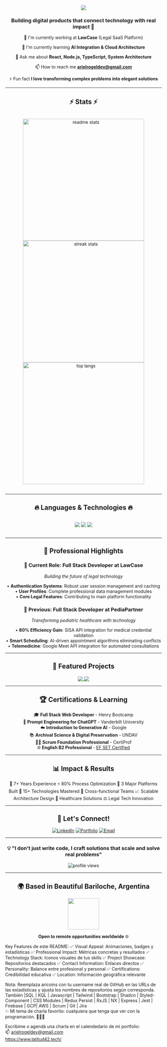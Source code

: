 <div align="center">
  <img src="https://readme-typing-svg.herokuapp.com/?font=Righteous&size=35&center=true&vCenter=true&width=500&height=70&duration=4000&lines=Hi+There!+👋;I'm+Ariel+Rogel!;Full+Stack+Developer+🚀;" />
</div>

<h3 align="center">Building digital products that connect technology with real impact 🌟</h3>

<div align="center">
 
 🔭 I'm currently working at **LawCase** (Legal SaaS Platform)
 
 🌱 I'm currently learning **AI Integration & Cloud Architecture**
 
 💬 Ask me about **React, Node.js, TypeScript, System Architecture**

 📫 How to reach me **arielrogeldev@gmail.com**

 ⚡ Fun fact **I love transforming complex problems into elegant solutions**

 </div>
 
---

<h2 align="center">⚡ Stats ⚡</h2>
<br>
<div align=center>
  <img width=390 src="https://github-readme-stats.vercel.app/api?username=aricoins&count_private=true&show_icons=true&theme=react&rank_icon=github&border_radius=10" alt="readme stats" />
  <br/>
  <img width=390 src="https://github-readme-streak-stats.herokuapp.com/?user=aricoins&count_private=true&theme=react&border_radius=10" alt="streak stats"/>
  <br/>
  <img width=390 src="https://github-readme-stats.vercel.app/api/top-langs/?username=aricoins&show_icons=true&theme=react&border_radius=10&layout=compact" alt="top langs"/>
</div>

<br/>

---

<h2 align="center">🔥 Languages & Technologies 🔥</h2>
<br>
<div align="center">
    <img src="https://skillicons.dev/icons?i=react,nodejs,typescript,nextjs,angular,nestjs" />
    <img src="https://skillicons.dev/icons?i=postgresql,firebase,gcp,kubernetes,docker,git" />
    <img src="https://skillicons.dev/icons?i=tailwind,css,html,jest,vscode,figma" />
</div>

<br/>

---

<h2 align="center">💼 Professional Highlights</h2>

<div align="center">

### 🚀 **Current Role: Full Stack Developer at LawCase**
*Building the future of legal technology*

• **Authentication Systems**: Robust user session management and caching  
• **User Profiles**: Complete professional data management modules  
• **Core Legal Features**: Contributing to main platform functionality  

### 🏥 **Previous: Full Stack Developer at PediaPartner**
*Transforming pediatric healthcare with technology*

• **80% Efficiency Gain**: SISA API integration for medical credential validation  
• **Smart Scheduling**: AI-driven appointment algorithms eliminating conflicts  
• **Telemedicine**: Google Meet API integration for automated consultations  

</div>

---

<h2 align="center">🎯 Featured Projects</h2>

<div align="center">

<a href="https://github.com/aricoins/apicargo">
  <img align="center" src="https://github-readme-stats.vercel.app/api/pin/?username=aricoins&repo=apicargo&theme=react&border_radius=10" />
</a>

<a href="https://github.com/aricoins/xml2json-middleware">
  <img align="center" src="https://github-readme-stats.vercel.app/api/pin/?username=aricoins&repo=xml2json-middleware&theme=react&border_radius=10" />
</a>

</div>

---

<h2 align="center">🏆 Certifications & Learning</h2>

<div align="center">

🎓 **Full Stack Web Developer** - Henry Bootcamp  
🤖 **Prompt Engineering for ChatGPT** - Vanderbilt University  
☁️ **Introduction to Generative AI** - Google  
📚 **Archival Science & Digital Preservation** - UNDAV  
🏃‍♂️ **Scrum Foundation Professional** - CertiProf  
🌐 **English B2 Professional** - [EF SET Certified](https://cert.efset.org/t9U5m3)

</div>

---

<h2 align="center">📊 Impact & Results</h2>

<div align="center">
🎯 7+ Years Experience ⚡ 80% Process Optimization 🚀 3 Major Platforms Built 🔧 15+ Technologies Mastered 👥 Cross-functional Teams 📈 Scalable Architecture Design 🏥 Healthcare Solutions ⚖️ Legal Tech Innovation


</div>

---

<h2 align="center">🤝 Let's Connect!</h2>

<div align="center">

[![LinkedIn](https://img.shields.io/badge/LinkedIn-0077B5?style=for-the-badge&logo=linkedin&logoColor=white)](https://linkedin.com/in/aegr)
[![Portfolio](https://img.shields.io/badge/Portfolio-FF5722?style=for-the-badge&logo=todoist&logoColor=white)](https://latitud42.tech)
[![Email](https://img.shields.io/badge/Gmail-333333?style=for-the-badge&logo=gmail&logoColor=red)](mailto:arielrogeldev@gmail.com)

</div>

---

<div align="center">

### 💡 "I don't just write code, I craft solutions that scale and solve real problems"

<img src="https://komarev.com/ghpvc/?username=aricoins&color=brightgreen" alt="profile views" />

</div>

---

<h2 align="center">🌍 Based in Beautiful Bariloche, Argentina</h2>

<div align="center">
  <img src="https://media.giphy.com/media/M9gbBd9nbDrOTu1Mqx/giphy.gif" width="100"/>
  
  **Open to remote opportunities worldwide** 🌐
</div>
Key Features de este README:
✅ Visual Appeal: Animaciones, badges y estadísticas
✅ Professional Impact: Métricas concretas y resultados
✅ Technology Stack: Iconos visuales de tus skills
✅ Project Showcase: Repositorios destacados
✅ Contact Information: Enlaces directos
✅ Personality: Balance entre profesional y personal
✅ Certifications: Credibilidad educativa
✅ Location: Información geográfica relevante

Nota: Reemplaza aricoins con tu username real de GitHub en las URLs de las estadísticas y ajusta los nombres de repositorios según corresponda.
También |SQL | KQL | Javascript | Tailwind | Bootstrap | Shadcn | Styled-Component | CSS Modules | Redux Persist | RxJS | NX | Express  | Jest | Firebase | GCP| AWS | Scrum | Git | Jira <br>
✨
Mi tema  de charla favorito: cualquiera que tenga que ver con la programación. 👨🏻‍💻 <br>

Escribime o agendá una charla en el calendedario de mi portfolio:<br>
📫 
arielrogeldev@gmail.com <br>
https://www.latitud42.tech/ <br>



